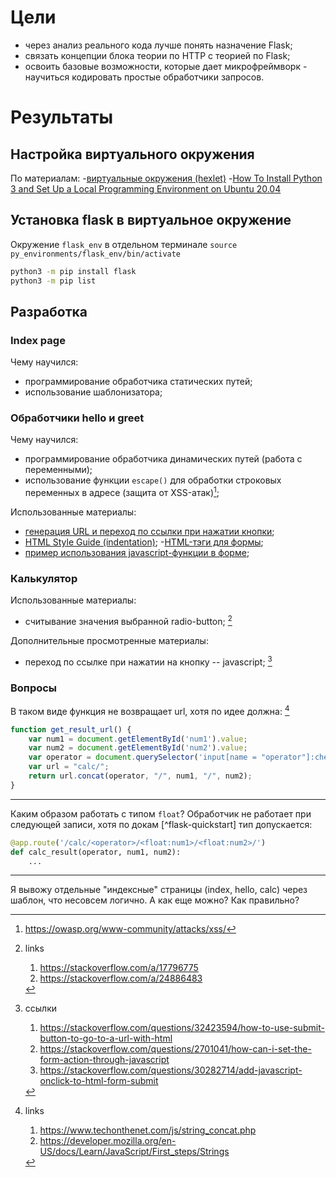 # Цели

- через анализ реального кода лучше понять назначение Flask;
- связать концепции блока теории по HTTP с теорией по Flask;
- освоить базовые возможности, которые дает микрофреймворк - научиться кодировать простые обработчики запросов.

# Результаты

## Настройка виртуального окружения

По материалам:
-[виртуальные окружения (hexlet)](https://ru.hexlet.io/courses/python-setup-environment/lessons/venv/theory_unit) 
-[How To Install Python 3 and Set Up a Local Programming Environment on Ubuntu 20.04](https://www.digitalocean.com/community/tutorials/how-to-install-python-3-and-set-up-a-local-programming-environment-on-ubuntu-20-04#step-2-setting-up-a-virtual-environment) 

## Установка flask в виртуальное окружение

Окружение `flask_env` в отдельном терминале
`source py_environments/flask_env/bin/activate`

```bash
python3 -m pip install flask
python3 -m pip list
```

## Разработка

### Index page

Чему научился:
- программирование обработчика статических путей;
- использование шаблонизатора;

### Обработчики hello и greet

Чему научился:
- программирование обработчика динамических путей (работа с переменными);
- использование функции `escape()` для обработки строковых переменных в адресе (защита от XSS-атак)[^xss-atack];

[^xss-atack]: https://owasp.org/www-community/attacks/xss/

Использованные материалы:
- [генерация URL и переход по ссылки при нажатии кнопки](https://www.geeksforgeeks.org/how-to-insert-a-javascript-variable-inside-href-attribute/);
- [HTML Style Guide (indentation)](https://www.w3schools.com/html/html5_syntax.asp);
-[HTML-тэги для формы](https://www.w3schools.com/html/html_forms.asp);
- [пример использования javascript-функции в форме](https://stackoverflow.com/a/42679710);

### Калькулятор

Использованные материалы:
- считывание значения выбранной radio-button; [^get-selected-radio-value]

[^get-selected-radio-value]: links
    1. https://stackoverflow.com/a/17796775
    2. https://stackoverflow.com/a/24886483

Дополнительные просмотренные материалы:
- переход по ссылке при нажатии на кнопку -- javascript; [^button-url-js]

[^button-url-js]: ссылки
    1. https://stackoverflow.com/questions/32423594/how-to-use-submit-button-to-go-to-a-url-with-html
    2. https://stackoverflow.com/questions/2701041/how-can-i-set-the-form-action-through-javascript
    3. https://stackoverflow.com/questions/30282714/add-javascript-onclick-to-html-form-submit

### Вопросы

В таком виде функция не возвращает url, хотя по идее должна: [^js-concat]
```javascript
function get_result_url() {
    var num1 = document.getElementById('num1').value;
    var num2 = document.getElementById('num2').value;
    var operator = document.querySelector('input[name = "operator"]:checked').id;
    var url = "calc/";
    return url.concat(operator, "/", num1, "/", num2);
}
```

[^js-concat]: links
    1. https://www.techonthenet.com/js/string_concat.php
    2. https://developer.mozilla.org/en-US/docs/Learn/JavaScript/First_steps/Strings

---

Каким образом работать с типом `float`? Обработчик не работает при следующей записи, хотя по докам [^flask-quickstart] тип допускается:
```python
@app.route('/calc/<operator>/<float:num1>/<float:num2>/')
def calc_result(operator, num1, num2):
    ...
```

---

Я вывожу отдельные "индексные" страницы (index, hello, calc) через шаблон, что несовсем логично. А как еще можно? Как правильно?
